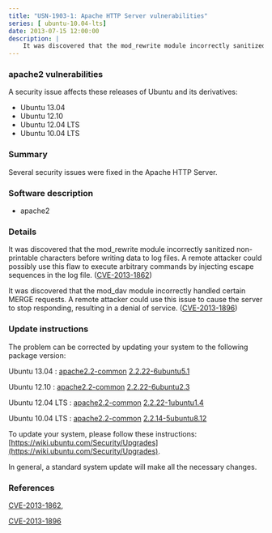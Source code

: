 ```yaml
---
title: "USN-1903-1: Apache HTTP Server vulnerabilities"
series: [ ubuntu-10.04-lts]
date: 2013-07-15 12:00:00
description: |
    It was discovered that the mod_rewrite module incorrectly sanitized non- printable characters before writing data to log files. A remote attacker could possibly use this flaw to execute arbitrary commands by injecting escape sequences in the log file. ([CVE-2013-1862](http://people.ubuntu.com/~ubuntu-security/cve/CVE-2013-1862))
--- 
```

 
 


### apache2 vulnerabilities

A security issue affects these releases of Ubuntu and its derivatives:

* Ubuntu 13.04
* Ubuntu 12.10
* Ubuntu 12.04 LTS
* Ubuntu 10.04 LTS

### Summary

Several security issues were fixed in the Apache HTTP Server. 

### Software description

* apache2 

### Details

It was discovered that the mod_rewrite module incorrectly sanitized non- printable characters before writing data to log files. A remote attacker could possibly use this flaw to execute arbitrary commands by injecting escape sequences in the log file. ([CVE-2013-1862](http://people.ubuntu.com/~ubuntu-security/cve/CVE-2013-1862))

It was discovered that the mod_dav module incorrectly handled certain MERGE requests. A remote attacker could use this issue to cause the server to stop responding, resulting in a denial of service. ([CVE-2013-1896](http://people.ubuntu.com/~ubuntu-security/cve/CVE-2013-1896)) 

### Update instructions

The problem can be corrected by updating your system to the following package version:

Ubuntu 13.04
 : [apache2.2-common](https://launchpad.net/ubuntu/+source/apache2) <span> [2.2.22-6ubuntu5.1](https://launchpad.net/ubuntu/+source/apache2/2.2.22-6ubuntu5.1) </span> 

Ubuntu 12.10
 : [apache2.2-common](https://launchpad.net/ubuntu/+source/apache2) <span> [2.2.22-6ubuntu2.3](https://launchpad.net/ubuntu/+source/apache2/2.2.22-6ubuntu2.3) </span> 

Ubuntu 12.04 LTS
 : [apache2.2-common](https://launchpad.net/ubuntu/+source/apache2) <span> [2.2.22-1ubuntu1.4](https://launchpad.net/ubuntu/+source/apache2/2.2.22-1ubuntu1.4) </span> 

Ubuntu 10.04 LTS
 : [apache2.2-common](https://launchpad.net/ubuntu/+source/apache2) <span> [2.2.14-5ubuntu8.12](https://launchpad.net/ubuntu/+source/apache2/2.2.14-5ubuntu8.12) </span> 

To update your system, please follow these instructions: [https://wiki.ubuntu.com/Security/Upgrades](https://wiki.ubuntu.com/Security/Upgrades).

In general, a standard system update will make all the necessary changes. 

### References

 
 [CVE-2013-1862](http://people.ubuntu.com/~ubuntu-security/cve/CVE-2013-1862), 

 [CVE-2013-1896](http://people.ubuntu.com/~ubuntu-security/cve/CVE-2013-1896)
 

